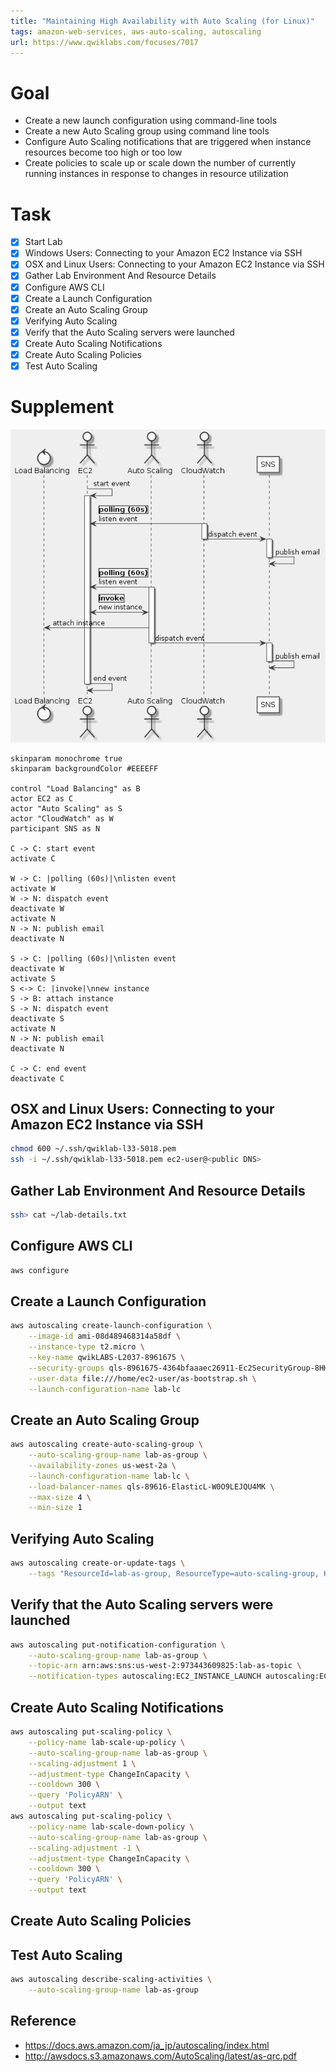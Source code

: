 ```yaml
---
title: "Maintaining High Availability with Auto Scaling (for Linux)"
tags: amazon-web-services, aws-auto-scaling, autoscaling
url: https://www.qwiklabs.com/focuses/7017
---
```


# Goal
- Create a new launch configuration using command-line tools
- Create a new Auto Scaling group using command line tools
- Configure Auto Scaling notifications that are triggered when instance resources become too high or too low
- Create policies to scale up or scale down the number of currently running instances in response to changes in resource utilization

# Task
- [x] Start Lab
- [x] Windows Users: Connecting to your Amazon EC2 Instance via SSH
- [x] OSX and Linux Users: Connecting to your Amazon EC2 Instance via SSH
- [x] Gather Lab Environment And Resource Details
- [x] Configure AWS CLI
- [x] Create a Launch Configuration
- [x] Create an Auto Scaling Group
- [x] Verifying Auto Scaling
- [x] Verify that the Auto Scaling servers were launched
- [x] Create Auto Scaling Notifications
- [x] Create Auto Scaling Policies
- [x] Test Auto Scaling

# Supplement
![](maintaining_high_availability_with_auto_scaling_for_linux.png)

```uml
skinparam monochrome true
skinparam backgroundColor #EEEEFF

control "Load Balancing" as B
actor EC2 as C
actor "Auto Scaling" as S
actor "CloudWatch" as W
participant SNS as N

C -> C: start event
activate C

W -> C: |polling (60s)|\nlisten event
activate W
W -> N: dispatch event
deactivate W
activate N
N -> N: publish email
deactivate N

S -> C: |polling (60s)|\nlisten event
deactivate W
activate S
S <-> C: |invoke|\nnew instance
S -> B: attach instance
S -> N: dispatch event
deactivate S
activate N
N -> N: publish email
deactivate N

C -> C: end event
deactivate C
```

## OSX and Linux Users: Connecting to your Amazon EC2 Instance via SSH
```sh
chmod 600 ~/.ssh/qwiklab-l33-5018.pem
ssh -i ~/.ssh/qwiklab-l33-5018.pem ec2-user@<public DNS>
```

## Gather Lab Environment And Resource Details
```sh
ssh> cat ~/lab-details.txt
```

## Configure AWS CLI
```sh
aws configure
```

## Create a Launch Configuration
```sh
aws autoscaling create-launch-configuration \
    --image-id ami-08d489468314a58df \
    --instance-type t2.micro \
    --key-name qwikLABS-L2037-8961675 \
    --security-groups qls-8961675-4364bfaaaec26911-Ec2SecurityGroup-8HH9D9RK9N7T \
    --user-data file:///home/ec2-user/as-bootstrap.sh \
    --launch-configuration-name lab-lc
```

## Create an Auto Scaling Group
```sh
aws autoscaling create-auto-scaling-group \
    --auto-scaling-group-name lab-as-group \
    --availability-zones us-west-2a \
    --launch-configuration-name lab-lc \
    --load-balancer-names qls-89616-ElasticL-W0O9LEJQU4MK \
    --max-size 4 \
    --min-size 1
```

## Verifying Auto Scaling
```sh
aws autoscaling create-or-update-tags \
    --tags "ResourceId=lab-as-group, ResourceType=auto-scaling-group, Key=Name, Value=AS-Web-Server, PropagateAtLaunch=true"
```

## Verify that the Auto Scaling servers were launched
```sh
aws autoscaling put-notification-configuration \
    --auto-scaling-group-name lab-as-group \
    --topic-arn arn:aws:sns:us-west-2:973443609825:lab-as-topic \
    --notification-types autoscaling:EC2_INSTANCE_LAUNCH autoscaling:EC2_INSTANCE_TERMINATE
```

## Create Auto Scaling Notifications
```sh
aws autoscaling put-scaling-policy \
    --policy-name lab-scale-up-policy \
    --auto-scaling-group-name lab-as-group \
    --scaling-adjustment 1 \
    --adjustment-type ChangeInCapacity \
    --cooldown 300 \
    --query 'PolicyARN' \
    --output text
aws autoscaling put-scaling-policy \
    --policy-name lab-scale-down-policy \
    --auto-scaling-group-name lab-as-group \
    --scaling-adjustment -1 \
    --adjustment-type ChangeInCapacity \
    --cooldown 300 \
    --query 'PolicyARN' \
    --output text
```

## Create Auto Scaling Policies
## Test Auto Scaling
```sh
aws autoscaling describe-scaling-activities \
    --auto-scaling-group-name lab-as-group
```

## Reference
- https://docs.aws.amazon.com/ja_jp/autoscaling/index.html
- http://awsdocs.s3.amazonaws.com/AutoScaling/latest/as-qrc.pdf
